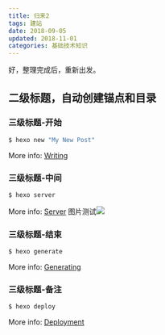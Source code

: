 ```yaml
---
title: 归来2
tags: 建站
date: 2018-09-05
updated: 2018-11-01
categories: 基础技术知识
---
```


好，整理完成后，重新出发。

<!-- more -->

## 二级标题，自动创建锚点和目录

### 三级标题-开始

``` bash
$ hexo new "My New Post"
```

More info: [Writing](https://hexo.io/docs/writing.html)

### 三级标题-中间

``` bash
$ hexo server
```

More info: [Server](https://hexo.io/docs/server.html)
图片测试![](https://ws1.sinaimg.cn/large/b7f2e3a3gy1fwyoarbr3xj21hc0xcqrh.jpg)


### 三级标题-结束

``` bash
$ hexo generate
```

More info: [Generating](https://hexo.io/docs/generating.html)

### 三级标题-备注

``` bash
$ hexo deploy
```

More info: [Deployment](https://hexo.io/docs/deployment.html)
